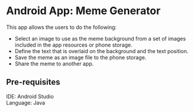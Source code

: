 # Android App: Meme Generator
This app allows the users to do the following:
- Select an image to use as the meme background from a set of images included in the app resources or phone storage.
- Define the text that is overlaid on the background and the text position.
- Save the meme as an image file to the phone storage.
- Share the meme to another app.

## Pre-requisites
IDE: Android Studio <br>
Language: Java
